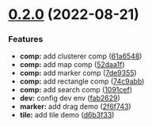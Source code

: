 # [0.2.0](https://github.com/fe6/amap/compare/fab2629fc180cf40a1bed3d2d01537e093727ca4...v0.2.0) (2022-08-21)


### Features

* **comp:** add clusterer comp ([61a6548](https://github.com/fe6/amap/commit/61a65482e88983c5e8d7e1246955c589209e1e98))
* **comp:** add map comp ([52daa1f](https://github.com/fe6/amap/commit/52daa1f2f3eeadcd4751574b3444c3747b770dc5))
* **comp:** add marker comp ([7de9355](https://github.com/fe6/amap/commit/7de9355fb1fc0bb43aafa4062c735a0ab5585ef7))
* **comp:** add rectangle comp ([74c9abb](https://github.com/fe6/amap/commit/74c9abbee2b704b207fd213072895eea0e38b5ec))
* **comp:** add search comp ([1091cef](https://github.com/fe6/amap/commit/1091cef716a08a58a403c16cdc99117ff5fca78d))
* **dev:** config dev env ([fab2629](https://github.com/fe6/amap/commit/fab2629fc180cf40a1bed3d2d01537e093727ca4))
* **marker:** add drag demo ([2f6f743](https://github.com/fe6/amap/commit/2f6f743fe056488c59d0455cb6bb25fc087c495b))
* **tile:** add tile demo ([d6b3f33](https://github.com/fe6/amap/commit/d6b3f33e70630349ea30df0ffbc31bbb4a372b38))




